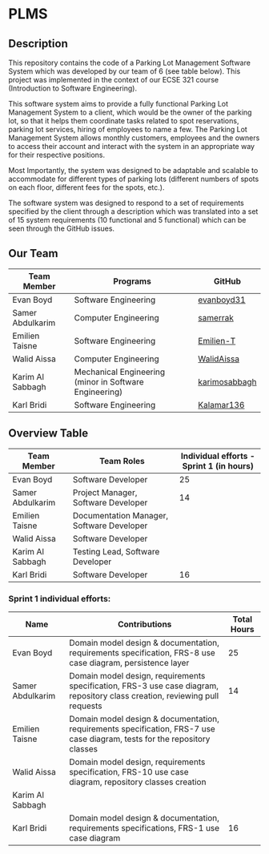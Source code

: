 # PLMS
## Description
This repository contains the code of a Parking Lot Management Software System which was developed by our team of 6 (see table below). This project was implemented in the context of our ECSE 321 course (Introduction to Software Engineering).  

This software system aims to provide a fully functional Parking Lot Management System to a client, which would be the owner of the parking lot, so that it helps them coordinate tasks related to spot reservations, parking lot services, hiring of employees to name a few. The Parking Lot Management System allows monthly customers, employees and the owners to access their account and interact with the system in an appropriate way for their respective positions. 

Most Importantly, the system was designed to be adaptable and scalable to accommodate for different types of parking lots (different numbers of spots on each floor, different fees for the spots, etc.). 

The software system was designed to respond to a set of requirements specified by the client through a description which was translated into a set of 15 system requirements (10 functional and 5 functional) which can be seen through the GitHub issues. 

## Our Team

| Team Member |	Programs | GitHub |
| --- | --- | --- |
| Evan Boyd | Software Engineering  | <a href="https://github.com/evanboyd31" target="_blank">evanboyd31</a> |
| Samer Abdulkarim | Computer Engineering | <a href="https://github.com/samerrak" target="_blank">samerrak</a> |
| Emilien Taisne	| Software Engineering  | <a href="https://github.com/Emilien-T" target="_blank">Emilien-T</a> |
| Walid Aissa	| Computer Engineering  | <a href="https://github.com/WalidAissa" target="_blank">WalidAissa</a> |
| Karim Al Sabbagh | Mechanical Engineering (minor in Software Engineering)  |  <a href="https://github.com/karimosabbagh" target="_blank">karimosabbagh</a>  |
| Karl Bridi	| Software Engineering | <a href="https://github.com/Kalamar136" target="_blank">Kalamar136</a>   |

## Overview Table

| Team Member |	Team Roles | Individual efforts - Sprint 1 (in hours) |
| --- | --- | --- | 
| Evan Boyd | Software Developer  |  25  |
| Samer Abdulkarim | Project Manager, Software Developer |  14 |
| Emilien Taisne	| Documentation Manager, Software Developer  |    |
| Walid Aissa	| Software Developer  |    |
| Karim Al Sabbagh | Testing Lead, Software Developer  |    |
| Karl Bridi	| Software Developer | 16 |

### Sprint 1 individual efforts: 

| Name | Contributions | Total Hours | 
| --- | --- | --- |
| Evan Boyd | Domain model design & documentation, requirements specification, FRS-8 use case diagram, persistence layer  | 25 |
| Samer Abdulkarim | Domain model design, requirements specification, FRS-3 use case diagram, repository class creation, reviewing pull requests  | 14 |
| Emilien Taisne | Domain model design & documentation, requirements specification, FRS-7 use case diagram, tests for the repository classes |   |
| Walid Aissa | Domain model design, requirements specification, FRS-10 use case diagram, repository classes creation |    |
| Karim Al Sabbagh |   |   |
| Karl Bridi | Domain model design & documentation, requirements specifications, FRS-1 use case diagram | 16 |

 

 

 
